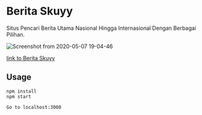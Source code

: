 # Berita Skuyy
Situs Pencari Berita Utama Nasional Hingga Internasional Dengan Berbagai Pilihan.

![Screenshot from 2020-05-07 19-04-46](https://user-images.githubusercontent.com/50445892/81292476-dbc6ff00-9095-11ea-8315-f87e509568f7.png)

[link to Berita Skuyy](https://beritaskuyy.netlify.app/)

## Usage
```
npm install
npm start

Go to localhost:3000
```

